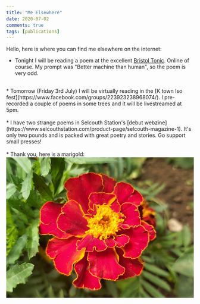 ```yaml
---
title: "Me Elsewhere"
date: 2020-07-02
comments: true
tags: [publications]
---
```


Hello, here is where you can find me elsewhere on the internet:

* Tonight I will be reading a poem at the excellent [Bristol Tonic](https://www.facebook.com/BristolTonic/). Online of course. My prompt was "Better machine than human", so the poem is very odd.<br />
<br />
* Tomorrow (Friday 3rd July) I will be virtually reading in the [K town Iso fest](https://www.facebook.com/groups/223923238968074/). I pre-recorded a couple of poems in some trees and it will be livestreamed at 5pm.<br />
<br />
* I have two strange poems in Selcouth Station's [debut webzine](https://www.selcouthstation.com/product-page/selcouth-magazine-1). It's only two pounds and is packed with great poetry and stories. Go support small presses!<br />
<br />
* Thank you, here is a marigold:
<img src="/assets/images/articles/marigold.jpg" class="responsive"><br>
